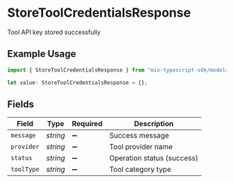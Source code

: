 # StoreToolCredentialsResponse

Tool API key stored successfully

## Example Usage

```typescript
import { StoreToolCredentialsResponse } from "mix-typescript-sdk/models/operations";

let value: StoreToolCredentialsResponse = {};
```

## Fields

| Field                      | Type                       | Required                   | Description                |
| -------------------------- | -------------------------- | -------------------------- | -------------------------- |
| `message`                  | *string*                   | :heavy_minus_sign:         | Success message            |
| `provider`                 | *string*                   | :heavy_minus_sign:         | Tool provider name         |
| `status`                   | *string*                   | :heavy_minus_sign:         | Operation status (success) |
| `toolType`                 | *string*                   | :heavy_minus_sign:         | Tool category type         |